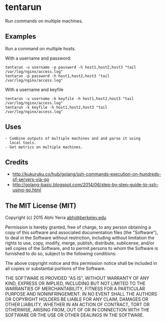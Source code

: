# tentarun

Run commands on multiple machines.

## Examples

Run a command on multiple hosts.

With a username and password:

    tentarun -u username -p password -h host1,host2,host3 "tail /var/log/nginx/access.log"
    tentarun -p password -h host1,host2,host3 "tail /var/log/nginx/access.log"

With a username and keyfile

    tentarun -u username -k keyfile -h host1,host2,host3 "tail /var/log/nginx/access.log"
    tentarun -k keyfile -h host1,host2,host3 "tail /var/log/nginx/access.log"


## Uses

    - Combine outputs of multiple machines and and parse it using
      local tools.
    - Get metrics on multiple machines.

## Credits

 - http://kukuruku.co/hub/golang/ssh-commands-execution-on-hundreds-of-servers-via-go
 - http://golang-basic.blogspot.com/2014/06/step-by-step-guide-to-ssh-using-go.html


## The MIT License (MIT)

Copyright (c) 2015 Abhi Yerra <abhi@berkeley.edu>

Permission is hereby granted, free of charge, to any person obtaining a copy
of this software and associated documentation files (the "Software"), to deal
in the Software without restriction, including without limitation the rights
to use, copy, modify, merge, publish, distribute, sublicense, and/or sell
copies of the Software, and to permit persons to whom the Software is
furnished to do so, subject to the following conditions:

The above copyright notice and this permission notice shall be included in
all copies or substantial portions of the Software.

THE SOFTWARE IS PROVIDED "AS IS", WITHOUT WARRANTY OF ANY KIND, EXPRESS OR
IMPLIED, INCLUDING BUT NOT LIMITED TO THE WARRANTIES OF MERCHANTABILITY,
FITNESS FOR A PARTICULAR PURPOSE AND NONINFRINGEMENT. IN NO EVENT SHALL THE
AUTHORS OR COPYRIGHT HOLDERS BE LIABLE FOR ANY CLAIM, DAMAGES OR OTHER
LIABILITY, WHETHER IN AN ACTION OF CONTRACT, TORT OR OTHERWISE, ARISING FROM,
OUT OF OR IN CONNECTION WITH THE SOFTWARE OR THE USE OR OTHER DEALINGS IN
THE SOFTWARE.
